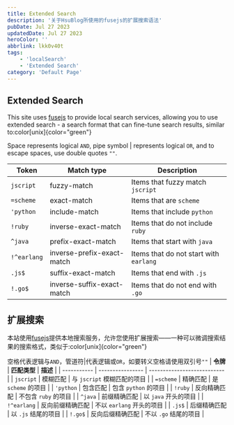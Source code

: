 ```yaml
---
title: Extended Search
description: '关于HsuBlog所使用的fusejs的扩展搜索语法'
pubDate: Jul 27 2023
updatedDate: Jul 27 2023
heroColor: ''
abbrlink: lkk0v40t
tags: 
    - 'localSearch'
    - 'Extended Search'
category: 'Default Page'
---
```


## Extended Search

This site uses [fusejs](https://www.fusejs.io) to provide local search services, allowing you to use extended search - a search format that can fine-tune search results, similar to:color[unix]{color="green"}

Space represents logical `AND`, pipe symbol | represents logical `OR`, and to escape spaces, use double quotes `""`.

| **Token**   | **Match type**             | **Description**                        |
| ----------- | -------------------------- | -------------------------------------- |
| `jscript`   | fuzzy-match                | Items that fuzzy match `jscript`       |
| `=scheme`   | exact-match                | Items that are `scheme`                |
| `'python`   | include-match              | Items that include `python`            |
| `!ruby`     | inverse-exact-match        | Items that do not include `ruby`       |
| `^java`     | prefix-exact-match         | Items that start with `java`           |
| `!^earlang` | inverse-prefix-exact-match | Items that do not start with `earlang` |
| `.js$`      | suffix-exact-match         | Items that end with `.js`              |
| `!.go$`     | inverse-suffix-exact-match | Items that do not end with `.go`       |

## 扩展搜索

本站使用[fusejs](https://www.fusejs.io)提供本地搜索服务，允许您使用扩展搜索——一种可以微调搜索结果的搜索格式，类似于:color[unix]{color="green"}

空格代表逻辑与`AND`，管道符|代表逻辑或`OR`，如要转义空格请使用双引号`""`
| **令牌**    | **匹配类型**     | **描述**                    |
| ----------- | ---------------- | --------------------------- |
| `jscript`   | 模糊匹配         | 与 `jscript` 模糊匹配的项目 |
| `=scheme`   | 精确匹配         | 是 `scheme` 的项目          |
| `'python`   | 包含匹配         | 包含 `python` 的项目        |
| `!ruby`     | 反向精确匹配     | 不包含 `ruby` 的项目        |
| `^java`     | 前缀精确匹配     | 以 `java` 开头的项目        |
| `!^earlang` | 反向前缀精确匹配 | 不以 `earlang` 开头的项目   |
| `.js$`      | 后缀精确匹配     | 以 `.js` 结尾的项目         |
| `!.go$`     | 反向后缀精确匹配 | 不以 `.go` 结尾的项目       |




